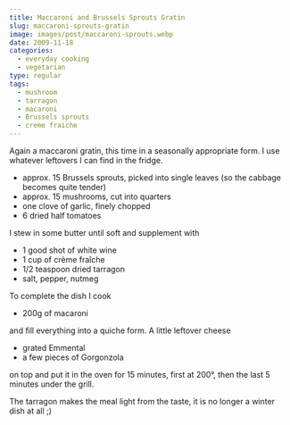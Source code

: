 ```yaml
---
title: Maccaroni and Brussels Sprouts Gratin
slug: maccaroni-sprouts-gratin
image: images/post/maccaroni-sprouts.webp
date: 2009-11-18
categories: 
  - everyday cooking
  - vegetarian
type: regular
tags: 
  - mushroom
  - tarragon
  - macaroni
  - Brussels sprouts
  - creme fraiche
---
```


Again a maccaroni gratin, this time in a seasonally appropriate form. I use whatever leftovers I can find in the fridge.

* approx. 15 Brussels sprouts, picked into single leaves (so the cabbage becomes quite tender) 
* approx. 15 mushrooms, cut into quarters 
* one clove of garlic, finely chopped 
* 6 dried half tomatoes

I stew in some butter until soft and supplement with

* 1 good shot of white wine 
* 1 cup of crème fraîche 
* 1/2 teaspoon dried tarragon 
* salt, pepper, nutmeg

To complete the dish I cook

* 200g of macaroni

and fill everything into a quiche form. A little leftover cheese 

* grated Emmental
* a few pieces of Gorgonzola

on top and put it in the oven for 15 minutes, first at 200°, then the last 5 minutes under the grill.

The tarragon makes the meal light from the taste, it is no longer a winter dish at all ;)

